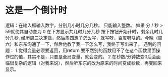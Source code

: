 # 这是一个倒计时
逻辑：在输入框输入数字，分别几小时几分几秒。
只能输入整数。
如果 分 / 秒 > 59就使其自动变为 0
在下方显示共几时几分几秒
按下按钮开始计时，剩余几时几分几秒.
经历周三决定做，然后周四想了怎么写，就写呀，百度呀啥的。今晚（周六）和东东沟通了一下，然后他教了我一下怎么写，我终于写出来了。
遇到的问题：
1.觉得变量必须要返回，用return 要不然别的函数用不了在这个函数里面操作过的值，其实不是，只要是全局变量，就会变的。
2.在秒数/分钟数变0后会面临很复杂的逻辑（对我来说），然后听东东的改为原来的时间变成秒数，再变回来显示。
